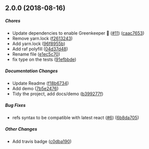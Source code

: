 ## 2.0.0 (2018-08-16)

##### Chores

*  Update dependencies to enable Greenkeeper 🌴 ([#11](https://github.com/AvraamMavridis/react-intersection-visible/pull/11)) ([caac7653](https://github.com/AvraamMavridis/react-intersection-visible/commit/caac765317cbc3245dc18225390d56e4d4fa1df1))
*  Remove yarn.lock ([f2613243](https://github.com/AvraamMavridis/react-intersection-visible/commit/f26132435ed5e9aaabc25b6360b490986ea6ecbb))
*  Add yarn.lock ([96f8955b](https://github.com/AvraamMavridis/react-intersection-visible/commit/96f8955b1b96a7ea9d84996b0c3489edf95a6792))
*  Add raf polyfill ([04d37d48](https://github.com/AvraamMavridis/react-intersection-visible/commit/04d37d48dcba13247f9aa5d1106334f2ad767c63))
*  Rename file ([e1ec5c70](https://github.com/AvraamMavridis/react-intersection-visible/commit/e1ec5c70a479904764414bcedb5b87dd425e4cbb))
*  fix type on the tests ([91efbbde](https://github.com/AvraamMavridis/react-intersection-visible/commit/91efbbdee20589c8333a67008b224f4535938352))

##### Documentation Changes

*  Update Readme ([f18b6734](https://github.com/AvraamMavridis/react-intersection-visible/commit/f18b67349ba14e1848b111a33581a7cf2e45787e))
*  Add demo ([7b5e2476](https://github.com/AvraamMavridis/react-intersection-visible/commit/7b5e2476a37ba1e21e388947fdcba765adff4081))
*  Tidy the project, add docs/demo ([b399277f](https://github.com/AvraamMavridis/react-intersection-visible/commit/b399277f8129fd957e36a61b2fb8dbb88e5b5fcd))

##### Bug Fixes

*  refs syntax to be compatible with latest react ([#6](https://github.com/AvraamMavridis/react-intersection-visible/pull/6)) ([6b8da705](https://github.com/AvraamMavridis/react-intersection-visible/commit/6b8da70598c7b6f20101e61064d4db53c1fcb113))

##### Other Changes

*  Add travis badge ([c0dba190](https://github.com/AvraamMavridis/react-intersection-visible/commit/c0dba190c345e67a31c709ba3c30288f942c725f))

